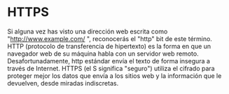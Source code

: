 [Title]: # (HTTPS)
[Order]: # (53)

# HTTPS 

Si alguna vez has visto una dirección web escrita como "http://www.example.com/ ", reconocerás el "http" bit de este término. HTTP (protocolo de transferencia de hipertexto) es la forma en que un navegador web de su máquina habla con un servidor web remoto. Desafortunadamente, http estándar envía el texto de forma insegura a través de Internet. HTTPS (el S significa "seguro") utiliza el cifrado para proteger mejor los datos que envía a los sitios web y la información que le devuelven, desde miradas indiscretas.